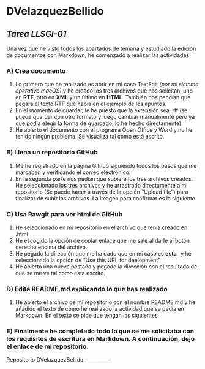 # DVelazquezBellido

## _Tarea LLSGI-01_

Una vez que he visto todos los apartados de temaría y estudiado la edición de documentos con Markdown, he comenzado a realizar las actividades.

### A) Crea documento
  1. Lo primero que he realizado es abrir en mi caso TextEdit _(por mi sistema operativo macOS)_ y he creado los tres archivos que nos solicitan, uno en **RTF**, otro en **XML** y un último en **HTML**. También nos pendían que pegara el texto RTF que había en el ejemplo de los apuntes.
  2. En el momento de guardar, le he puesto que la extensión sea .rtf (se puede guardar con otro formato y luego cambiar manualmente pero ya que podía elegir la forma de guardado, lo he hecho directamente).
  3. He abierto el documento con el programa Open Office y Word y no he tenido ningún problema. Se visualiza tal como está escrito.

### B) Llena un repositorio GitHub
  1. Me he registrado en la página Github siguiendo todos los pasos que me marcaban y verificando el correo electrónico.
  2.	En la segunda parte nos pedían que subiera los tres archivos creados. He seleccionado los tres archivos y he arrastrado directamente a mi repositorio (Se puede hacer a través de la opción “Upload file”) para finalizar de subir los archivos.
La imagen para confirmar es la siguiente

### C) Usa Rawgit para ver html de GitHub
  1.	He seleccionado en mi repositorio en el archivo que tenía creado en .html
  2.	He escogido la opción de copiar enlace que me sale al darle al botón derecho encima del archivo.
  3.	He pegado la dirección que me ha dado que en mi caso es ____esta_____ y he seleccionado la opción de “Use this URL for deelopment”
 4.	He abierto una nueva pestaña y pegado la dirección con el resultado de que se me ve tal como esta escrito.

### D) Edita README.md explicando lo que has realizado
  1.	He abierto el archivo de mi repositorio con el nombre README.md y he añadido el texto de cómo he realizado la actividad que se pedía en Markdown. En el texto se pide que tengan las siguientes

### E) Finalmente he completado todo lo que se me solicitaba con los requisitos de escritura en Markdown. A continuación, dejo el enlace de mi repositorio.

Repositorio DVelazquezBellido __________
